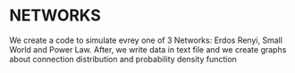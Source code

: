 # NETWORKS

We create a code to simulate evrey one of 3 Networks: Erdos Renyi, Small World and Power Law.
After, we write data in text file and we create graphs about connection distribution and probability density function 